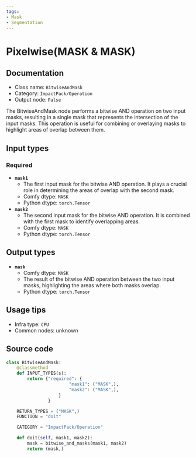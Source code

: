 ```yaml
---
tags:
- Mask
- Segmentation
---
```


# Pixelwise(MASK & MASK)
## Documentation
- Class name: `BitwiseAndMask`
- Category: `ImpactPack/Operation`
- Output node: `False`

The BitwiseAndMask node performs a bitwise AND operation on two input masks, resulting in a single mask that represents the intersection of the input masks. This operation is useful for combining or overlaying masks to highlight areas of overlap between them.
## Input types
### Required
- **`mask1`**
    - The first input mask for the bitwise AND operation. It plays a crucial role in determining the areas of overlap with the second mask.
    - Comfy dtype: `MASK`
    - Python dtype: `torch.Tensor`
- **`mask2`**
    - The second input mask for the bitwise AND operation. It is combined with the first mask to identify overlapping areas.
    - Comfy dtype: `MASK`
    - Python dtype: `torch.Tensor`
## Output types
- **`mask`**
    - Comfy dtype: `MASK`
    - The result of the bitwise AND operation between the two input masks, highlighting the areas where both masks overlap.
    - Python dtype: `torch.Tensor`
## Usage tips
- Infra type: `CPU`
- Common nodes: unknown


## Source code
```python
class BitwiseAndMask:
    @classmethod
    def INPUT_TYPES(s):
        return {"required": {
                        "mask1": ("MASK",),
                        "mask2": ("MASK",),
                    }
                }

    RETURN_TYPES = ("MASK",)
    FUNCTION = "doit"

    CATEGORY = "ImpactPack/Operation"

    def doit(self, mask1, mask2):
        mask = bitwise_and_masks(mask1, mask2)
        return (mask,)

```
